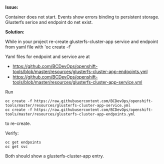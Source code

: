 **Issue:**

Container does not start. Events show errors binding to persistent storage. Glusterfs serice and endpoint do net exist.

**Solution:**

While in your project re-create glusterfs-cluster-app service and endpoint from yaml file with 'oc create -f' 

Yaml files for endpoint and service are at
* https://github.com/BCDevOps/openshift-tools/blob/master/resources/glusterfs-cluster-app-endpoints.yml
* https://github.com/BCDevOps/openshift-tools/blob/master/resources/glusterfs-cluster-app-service.yml

Run 
```
oc create -f https://raw.githubusercontent.com/BCDevOps/openshift-tools/master/resources/glusterfs-cluster-app-service.yml
oc create -f https://raw.githubusercontent.com/BCDevOps/openshift-tools/master/resources/glusterfs-cluster-app-endpoints.yml
```
to re-create.

Verify:

```
oc get endpoints
oc get svc
```
Both should show a glusterfs-cluster-app entry. 



